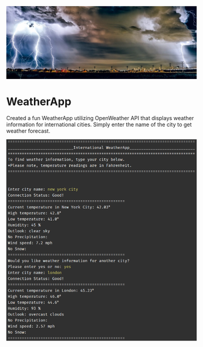 <a href="https://github.com/RenaissanceMan06/WeatherApp/blob/main/app_pic.jpg">
<img src="app_pic.jpg" alt="image"></a>

# WeatherApp

Created a fun WeatherApp utilizing OpenWeather API that displays weather information for international cities. Simply enter the name of the city to get weather forecast. 

<a href="https://github.com/RenaissanceMan06/WeatherApp/blob/main/weather.app_output.png">
<img src="weather.app_output.png" alt="image"></a>
